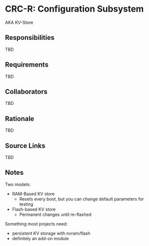 # CRC-R: Configuration Subsystem

AKA KV-Store

## Responsibilities

TBD

## Requirements

TBD

## Collaborators

TBD

## Rationale

TBD

## Source Links

TBD

## Notes

Two models:

* RAM-Based KV store
	* Resets every boot, but you can change default parameters for testing
* Flash-based KV store
	* Permanent changes until re-flashed

Something most projects need:
* persistent KV storage with nvram/flash
* definitely an add-on module
